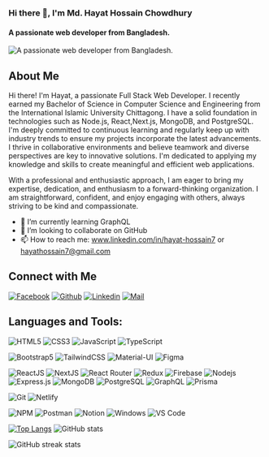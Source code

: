 ### Hi there 👋, I'm Md. Hayat Hossain Chowdhury
#### A passionate web developer from Bangladesh.
![A passionate web developer from Bangladesh.](https://i.ibb.co/G7CNCL1/1693384554148.jpg)

## About Me
Hi there! I'm Hayat, a passionate Full Stack Web Developer. I recently earned my Bachelor of Science in Computer Science and Engineering from the International Islamic University Chittagong. I have a solid foundation in technologies such as Node.js, React,Next.js, MongoDB, and PostgreSQL. I'm deeply committed to continuous learning and regularly keep up with industry trends to ensure my projects incorporate the latest advancements. I thrive in collaborative environments and believe teamwork and diverse perspectives are key to innovative solutions. I'm dedicated to applying my knowledge and skills to create meaningful and efficient web applications. 
             
With a professional and enthusiastic approach, I am eager to bring my expertise, dedication, and enthusiasm to a forward-thinking organization. I am straightforward, confident, and enjoy engaging with others, always striving to be kind and compassionate.

- 🌱 I’m currently learning GraphQL 
- 👯 I’m looking to collaborate on GitHub  
- 📫 How to reach me: www.linkedin.com/in/hayat-hossain7 or hayathossain7@gmail.com

## Connect with Me
[![Facebook](https://img.shields.io/badge/Facebook-1877F2?style=flat&logo=facebook&logoColor=white)](https://www.facebook.com/HayatHossainNChowdhury/)
[![Github](https://img.shields.io/badge/GitHub-100000?style=flat&logo=github&logoColor=white)](https://github.com/nakib1948)
[![Linkedin](https://img.shields.io/badge/LinkedIn-0077B5?style=flat&logo=linkedin&logoColor=white)](https://www.linkedin.com/in/hayat-hossain7/)
[![Mail](https://img.shields.io/badge/Gmail-D14836?style=flat&logo=gmail&logoColor=white)](mailto:hayathossain7@gmail.com)

## Languages and Tools:

![HTML5](https://img.shields.io/badge/HTML5-E34F26?style=flat&logo=html5&logoColor=white)
![CSS3](https://img.shields.io/badge/CSS3-1572B6?style=flat&logo=css3&logoColor=white)
![JavaScript](https://img.shields.io/badge/JavaScript-F7DF1E?style=flat&logo=javascript&logoColor=black)
![TypeScript](https://img.shields.io/badge/-TypeScript-007ACC?style=flat&logo=typescript&logoColor=black)

![Bootstrap5](https://img.shields.io/badge/Bootstrap-563D7C?style=flat&logo=bootstrap&logoColor=white)
![TailwindCSS](https://img.shields.io/badge/tailwindcss-%2338B2AC.svg?style=flat&logo=tailwind-css&logoColor=white)
![Material-UI](https://img.shields.io/badge/Material--UI-0081CB?style=flat&logo=material-ui&logoColor=white)
![Figma](https://img.shields.io/badge/Figma-F24E1E?style=flat&logo=figma&logoColor=white)

![ReactJS](https://img.shields.io/badge/React-20232A?style=flat&logo=react&logoColor=61DAFB)
![NextJS](https://img.shields.io/badge/NEXTJS-000000?style=flat&logo=Next.js&logoColor=white)
![React Router](https://img.shields.io/badge/React_Router-CA4245?style=flat&logo=react-router&logoColor=white)
![Redux](https://img.shields.io/badge/Redux-593D88?style=flat&logo=redux&logoColor=white)
![Firebase](https://img.shields.io/badge/firebase-ffca28?style=flat&logo=firebase&logoColor=black)
![Nodejs](https://img.shields.io/badge/Node.js-339933?style=flat&logo=nodedotjs&logoColor=white)
![Express.js](https://img.shields.io/badge/Express.js-000000?style=flat&logo=express&logoColor=white)
![MongoDB](https://img.shields.io/badge/MongoDB-4EA94B?style=flat&logo=mongodb&logoColor=white)
![PostgreSQL](https://img.shields.io/badge/-PostgreSQL-336791?style=flat&logo=PostgreSQL&logoColor=white)
![GraphQL](https://img.shields.io/badge/-GraphQL-E10098?style=flat&logo=GraphQL&logoColor=white)
![Prisma](https://img.shields.io/badge/Prisma-2D3748?style=flat&logo=Prisma&logoColor=white)


![Git](https://img.shields.io/badge/Git-F05032?style=flat&logo=git&logoColor=white)
![Netlify](https://img.shields.io/badge/Netlify-00C7B7?style=flat&logo=netlify&logoColor=white)



![NPM](https://img.shields.io/badge/npm-CB3837?style=flat&logo=npm&logoColor=white)
![Postman](https://img.shields.io/badge/Postman-FF6C37?style=flat&logo=Postman&logoColor=white)
![Notion](https://img.shields.io/badge/Notion-000000?style=flat&logo=notion&logoColor=white)
![Windows](https://img.shields.io/badge/Windows-0078D6?style=flat&logo=windows&logoColor=white)
![VS Code](https://img.shields.io/badge/Visual_Studio_Code-0078D4?style=flat&logo=visual%20studio%20code&logoColor=white)

[![Top Langs](https://github-readme-stats.vercel.app/api/top-langs/?username=nakib1948)](https://github.com/anuraghazra/github-readme-stats)            ![GitHub stats](https://github-readme-stats.vercel.app/api?username=nakib1948&show_icons=true&count_private=true) 

 ![GitHub streak stats](https://streak-stats.demolab.com/?user=nakib1948)  


